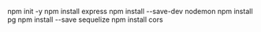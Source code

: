 npm init -y
npm install express
npm install --save-dev nodemon
npm install pg
npm install --save sequelize
npm install cors
